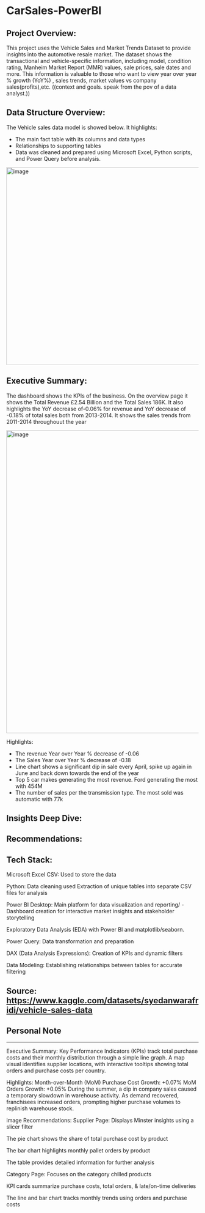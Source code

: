# CarSales-PowerBI

## Project Overview:
This project uses the Vehicle Sales and Market Trends Dataset to provide insights into the automotive resale market. The dataset shows the transactional and vehicle-specific information, including model, condition rating, Manheim Market Report (MMR) values, sale prices, sale dates and more. This information is valuable to those who want to view year over year % growth (YoY%) , sales trends, market values vs company sales(profits),etc. ((context and goals. speak from the pov of a data analyst.))


## Data Structure Overview:
The Vehicle sales data model is showed below. It highlights:
- The main fact table with its columns and data types
- Relationships to supporting tables
- Data was cleaned and prepared using Microsoft Excel, Python scripts, and Power Query before analysis.

<img width="810" height="517" alt="image" src="https://github.com/user-attachments/assets/49a5a1f8-bdb7-4ceb-9f9a-ca179c28375b" />


## Executive Summary:
The dashboard shows the KPIs of the business. On the overview page it shows the Total Revenue £2.54 Billion and the Total Sales 186K. It also highlights the YoY decrease of-0.06% for revenue and YoY decrease of -0.18% of total sales both from 2013-2014. It shows the sales trends from 2011-2014 throughouut the year

<img width="1408" height="792" alt="image" src="https://github.com/user-attachments/assets/2b9d77df-95ad-431f-968c-6c2e8b2946e5" />

Highlights:
- The revenue Year over Year % decrease of -0.06
- The Sales Year over Year % decrease of -0.18
- Line chart shows a significant dip in sale every April, spike up again in June and back down towards the end of the year
- Top 5 car makes generating the most revenue. Ford generating the most with 454M
- The number of sales per the transmission type. The most sold was automatic with 77k


## Insights Deep Dive:


## Recommendations:


## Tech Stack:
Microsoft Excel CSV: Used to store the data

Python: Data cleaning used Extraction of unique tables into separate CSV files for analysis

Power BI Desktop: Main platform for data visualization and reporting/ - Dashboard creation for interactive market insights and stakeholder storytelling

Exploratory Data Analysis (EDA) with Power BI and matplotlib/seaborn.

Power Query: Data transformation and preparation

DAX (Data Analysis Expressions): Creation of KPIs and dynamic filters

Data Modeling: Establishing relationships between tables for accurate filtering


## Source: https://www.kaggle.com/datasets/syedanwarafridi/vehicle-sales-data


## Personal Note



-----


Executive Summary:
Key Performance Indicators (KPIs) track total purchase costs and their monthly distribution through a simple line graph. A map visual identifies supplier locations, with interactive tooltips showing total orders and purchase costs per country.

Highlights:
Month-over-Month (MoM) Purchase Cost Growth: +0.07%
MoM Orders Growth: +0.05%
During the summer, a dip in company sales caused a temporary slowdown in warehouse activity. As demand recovered, franchisees increased orders, prompting higher purchase volumes to replinish warehouse stock.

image
Recommendations:
Supplier Page:
Displays Minster insights using a slicer filter

The pie chart shows the share of total purchase cost by product

The bar chart highlights monthly pallet orders by product

The table provides detailed information for further analysis

Category Page:
Focuses on the category chilled products

KPI cards summarize purchase costs, total orders, & late/on-time deliveries

The line and bar chart tracks monthly trends using orders and purchase costs


